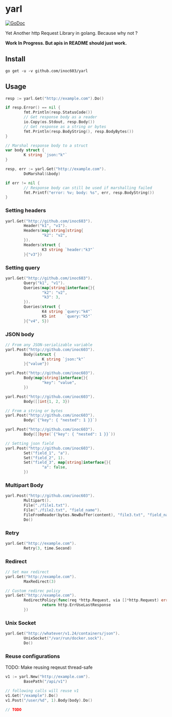 # yarl

[![GoDoc](https://godoc.org/github.com/inoc603/yarl?status.svg)](http://godoc.org/github.com/inoc603/yarl)

Yet Another http Request Library in golang. Because why not ?

**Work In Progress. But apis in README should just work.**

## Install

```
go get -u -v github.com/inoc603/yarl
```

## Usage

```go
resp := yarl.Get("http://example.com").Do()

if resp.Error() == nil {
        fmt.Println(resp.StatusCode())
        // Get response body as a reader
        io.Copy(os.Stdout, resp.Body())
        // Get response as a string or bytes
        fmt.Println(resp.BodyString(), resp.BodyBytes())
}

// Marshal response body to a struct
var body struct {
        K string `json:"k"`
}

resp, err := yarl.Get("http://example.com").
        DoMarshal(&body)

if err != nil {
        // Response body can still be used if marshalling failed
        fmt.Printf("error: %v; body: %s", err, resp.BodyString())
}
```

### Setting headers

```go
yarl.Get("http://github.com/inoc603").
        Header("k1", "v1").
        Headers(map[string]string{
                "k2": "v2",
        }).
        Headers(struct {
                K3 string `header:"k3"`
        }{"v3"})
```

### Setting query

```go
yarl.Get("http://github.com/inoc603").
        Query("k1", "v1").
        Queries(map[string]interface{}{
                "k2": "v2",
                "k3": 3,
        }).
        Queries(struct {
                K4 string `query:"k4"`
                K5 int    `query:"k5"`
        }{"v4", 5})
```

### JSON body

```go
// From any JSON-serializable variable
yarl.Post("http://github.com/inoc603").
        Body(&struct {
                K string `json:"k"`
        }{"value"})

yarl.Post("http://github.com/inoc603").
        Body(map[string]interface{}{
                "key": "value",
        })

yarl.Post("http://github.com/inoc603").
        Body([]int{1, 2, 3})

// From a string or bytes
yarl.Post("http://github.com/inoc603").
        Body(`{"key": { "nested": 1 }}`)

yarl.Post("http://github.com/inoc603").
        Body([]byte(`{"key": { "nested": 1 }}`))

// Setting json field
yarl.Post("http://github.com/inoc603").
        Set("field_1", "a").
        Set("field_2", 1).
        Set("field_3", map[string]interface{}{
                "a": false,
        })
```

### Multipart Body

```go
yarl.Post("http://github.com/inoc603").
        Multipart().
        File("./file1.txt").
        File("./file2.txt", "field_name").
        FileFromReader(bytes.NewBuffer(content), "file3.txt", "field_name_2").
        Do()
```

### Retry

```go
yarl.Get("http://example.com").
        Retry(3, time.Second)
```

### Redirect

```go
// Set max redirect
yarl.Get("http://example.com").
        MaxRedirect(3)

// Custom redirec policy
yarl.Get("http://example.com").
        RedirectPolicy(func(req *http.Request, via []*http.Request) error {
                return http.ErrUseLastResponse
        })
```

### Unix Socket

```go
yarl.Get("http://whatever/v1.24/containers/json").
        UnixSocket("/var/run/docker.sock").
        Do()
```

### Reuse configurations

TODO: Make reusing reqeust thread-safe

```go
v1 := yarl.New("http://example.com").
        BasePath("/api/v1")

// following calls will reuse v1
v1.Get("/example").Do()
v1.Post("/user/%d", 1).Body(body).Do()

// TODO
```
